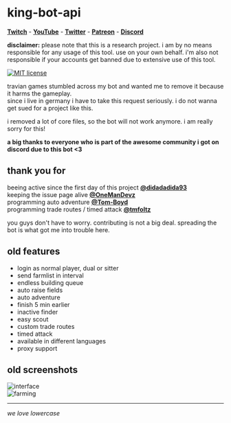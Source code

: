 # king-bot-api <!-- omit in toc -->

__[Twitch](https://twitch.tv/scriptworld)__ - __[YouTube](https://www.youtube.com/c/scriptworld)__ - __[Twitter](https://twitter.com/felix_breuer)__ - __[Patreon](https://patreon.com/scriptworld)__ - __[Discord](https://discord.gg/5n2btF7)__

__disclaimer:__ please note that this is a research project. i am by no means responsible for any usage of this tool. use on your own behalf. i'm also not responsible if your accounts get banned due to extensive use of this tool.

[![MIT license](https://img.shields.io/badge/license-MIT-blue.svg)](https://github.com/breuerfelix/king-bot/blob/master/LICENSE)

travian games stumbled across my bot and wanted me to remove it because it harms the gameplay.  
since i live in germany i have to take this request seriously. i do not wanna get sued for a project like this.  

i removed a lot of core files, so the bot will not work anymore. i am really sorry for this!  

__a big thanks to everyone who is part of the awesome community i got on discord due to this bot <3__

## thank you for

beeing active since the first day of this project **[@didadadida93](https://github.com/didadadida93)**  
keeping the issue page alive **[@OneManDevz](https://github.com/OneManDevz)**  
programming auto adventure **[@Tom-Boyd](https://github.com/Tom-Boyd)**  
programming trade routes / timed attack **[@tmfoltz](https://github.com/tmfoltz)**  

you guys don't have to worry. contributing is not a big deal. spreading the bot is what got me into trouble here.

## old features

- login as normal player, dual or sitter
- send farmlist in interval
- endless building queue
- auto raise fields
- auto adventure
- finish 5 min earlier
- inactive finder
- easy scout
- custom trade routes
- timed attack
- available in different languages
- proxy support

## old screenshots

![interface](https://breuer.dev/assets/king-bot-api/home.png)  
![farming](https://breuer.dev/assets/king-bot-api/farmlist.png)

---

_we love lowercase_

